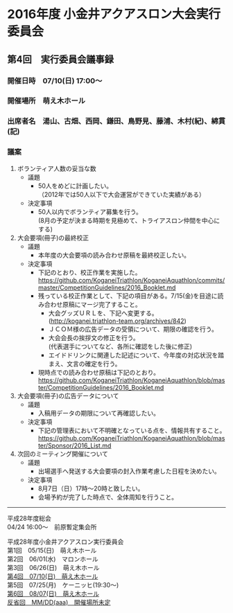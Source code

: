 # 2016年度 小金井アクアスロン大会実行委員会  
## 第4回　実行委員会議事録  
### 開催日時　07/10(日) 17:00～  
### 開催場所　萌え木ホール  
### 出席者名　湯山、古畑、西岡、鎌田、鳥野見、藤浦、木村(紀)、綿貫(記)  
### 議案  
1. ボランティア人数の妥当な数  
   * 議題  
     + 50人をめどに計画したい。  
       （2012年では50人以下で大会運営ができていた実績がある）  
   * 決定事項  
     + 50人以内でボランティア募集を行う。  
       (8月の予定が決まる時期を見極めて、トライアスロン仲間を中心にする)  
2. 大会要項(冊子)の最終校正  
   * 議題  
     + 本年度の大会要項の読み合わせ原稿を最終校正したい。  
   * 決定事項  
     + 下記のとおり、校正作業を実施した。  
       https://github.com/KoganeiTriathlon/KoganeiAquathlon/commits/master/CompetitionGuidelines/2016_Booklet.md  
     + 残っている校正作業として、下記の項目がある。7/15(金)を目途に読み合わせ原稿にマージ完了すること。   
        - 大会グッズＵＲＬを、下記へ変更する。  
         (http://koganei.triathlon-team.org/archives/842)  
        - ＪＣＯＭ様の広告データの受領について、期限の確認を行う。  
        - 大会会長の挨拶文の修正を行う。  
          (代表選手についてなど、各所に確認をした後に修正)  
        - エイドドリンクに関連した記述について、今年度の対応状況を踏まえ、文言の確定を行う。  
     + 現時点での読み合わせ原稿は下記のとおり。  
       https://github.com/KoganeiTriathlon/KoganeiAquathlon/blob/master/CompetitionGuidelines/2016_Booklet.md  
3. 大会要項(冊子)の広告データについて  
   * 議題  
     + 入稿用データの期限について再確認したい。  
   * 決定事項  
     + 下記の管理表において不明確となっている点を、情報共有すること。  
       https://github.com/KoganeiTriathlon/KoganeiAquathlon/blob/master/Sponsor/2016_List.md  
4. 次回のミーティング開催について  
   * 議題  
     + 出場選手へ発送する大会要項の封入作業考慮した日程を決めたい。  
   * 決定事項  
     + 8月7日（日）17時～20時と致したい。  
     + 会場予約が完了した時点で、全体周知を行うこと。    

---

平成28年度総会  
04/24 16:00～　前原暫定集会所  

平成28年度小金井アクアスロン実行委員会  
第1回　05/15(日)　萌え木ホール  
第2回　06/01(水)　マロンホール  
第3回　06/26(日)　萌え木ホール  
[第4回　07/10(日)　萌え木ホール](./20160710.md "議事録を参照する。")  
第5回　07/25(月)　ケーニッヒ(19:30～)  
[第6回　08/07(日)　萌え木ホール](./20160807.md "議事録を参照する。")  
[反省回　MM/DD(aaa)　開催場所未定](2016反省会.md "議事録を参照する。")  
